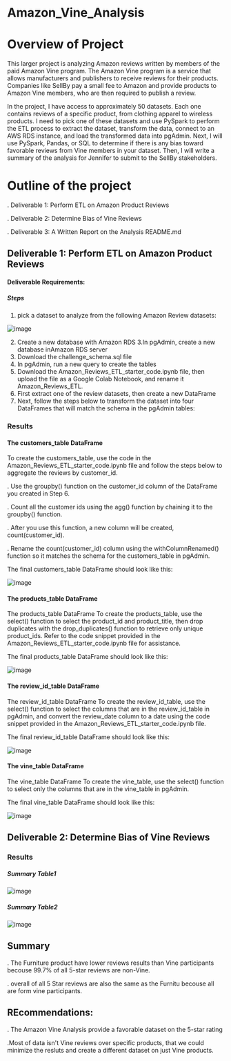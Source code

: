 # Amazon_Vine_Analysis

# Overview of Project

This  larger project is analyzing Amazon reviews written by members of the paid Amazon Vine program. The Amazon Vine program is a service that allows manufacturers and publishers to receive reviews for their products. Companies like SellBy pay a small fee to Amazon and provide products to Amazon Vine members, who are then required to publish a review.

In the project, I have access to approximately 50 datasets. Each one contains reviews of a specific product, from clothing apparel to wireless products. I need to pick one of these datasets and use PySpark to perform the ETL process to extract the dataset, transform the data, connect to an AWS RDS instance, and load the transformed data into pgAdmin. Next, I will use PySpark, Pandas, or SQL to determine if there is any bias toward favorable reviews from Vine members in your dataset. Then, I will write a summary of the analysis for Jennifer to submit to the SellBy stakeholders.

# Outline of the project

  . Deliverable 1: Perform ETL on Amazon Product Reviews
  
  . Deliverable 2: Determine Bias of Vine Reviews
  
  . Deliverable 3: A Written Report on the Analysis README.md
  
 ## Deliverable 1: Perform ETL on Amazon Product Reviews
 
 #### Deliverable Requirements:
 
 ##### Steps
 
 1. pick a dataset to analyze from the following Amazon Review datasets:
 
 ![image](https://user-images.githubusercontent.com/80365882/124341672-cdc61e80-db72-11eb-97de-d8e9e77c1304.png)

 2. Create a new database with Amazon RDS
 3.In pgAdmin, create a new database inAmazon RDS server
 4. Download the challenge_schema.sql file
 5. In pgAdmin, run a new query to create the tables 
 6. Download the Amazon_Reviews_ETL_starter_code.ipynb file, then upload the file as a Google Colab Notebook, and rename it Amazon_Reviews_ETL.
 7. First extract one of the review datasets, then create a new DataFrame
 8. Next, follow the steps below to transform the dataset into four DataFrames that will match the schema in the pgAdmin tables:

### Results

#### The customers_table DataFrame

To create the customers_table, use the code in the Amazon_Reviews_ETL_starter_code.ipynb file and follow the steps below to aggregate the reviews by customer_id.

. Use the groupby() function on the customer_id column of the DataFrame you created in Step 6.

. Count all the customer ids using the agg() function by chaining it to the groupby() function. 

. After you use this function, a new column will be created, count(customer_id).

. Rename the count(customer_id) column using the withColumnRenamed() function so it matches the schema for the customers_table in pgAdmin.

 The final customers_table DataFrame should look like this:
 
 ![image](https://user-images.githubusercontent.com/80365882/124341850-44afe700-db74-11eb-9847-bd83e472fb3c.png)
 
 #### The products_table DataFrame
 
The products_table DataFrame To create the products_table, use the select() function to select the product_id and product_title, then drop duplicates with the drop_duplicates() function to retrieve only unique product_ids. Refer to the code snippet provided in the Amazon_Reviews_ETL_starter_code.ipynb file for assistance.

The final products_table DataFrame should look like this:

![image](https://user-images.githubusercontent.com/80365882/124342004-78d7d780-db75-11eb-8abd-9816d59c6be0.png)

#### The review_id_table DataFrame

The review_id_table DataFrame To create the review_id_table, use the select() function to select the columns that are in the review_id_table in pgAdmin, and convert the review_date column to a date using the code snippet provided in the Amazon_Reviews_ETL_starter_code.ipynb file.

The final review_id_table DataFrame should look like this:

![image](https://user-images.githubusercontent.com/80365882/124342039-b472a180-db75-11eb-8f57-8db79167a265.png)

#### The vine_table DataFrame

The vine_table DataFrame To create the vine_table, use the select() function to select only the columns that are in the vine_table in pgAdmin.

The final vine_table DataFrame should look like this:

![image](https://user-images.githubusercontent.com/80365882/124342052-d10ed980-db75-11eb-8c6d-4a7d1cc2fdb5.png)


## Deliverable 2: Determine Bias of Vine Reviews

### Results

##### Summary Table1

![image](https://user-images.githubusercontent.com/80365882/124343314-69f62280-db7f-11eb-95c2-e79b5f48e93a.png)

##### Summary Table2

![image](https://user-images.githubusercontent.com/80365882/124343386-d5d88b00-db7f-11eb-9877-65462c4c2cec.png)


## Summary 

. The Furniture product have lower reviews results than Vine participants becouse 99.7% of all 5-star reviews are non-Vine.

. overall of all 5 Star reviews are also the same as the Furnitu becouse all are form vine participants.

## REcommendations:

. The Amazon Vine Analysis provide a favorable dataset on the 5-star rating

.Most of data isn't Vine reviews over specific products, that we could minimize the resluts and create a different dataset on just Vine products.


 

 
 
